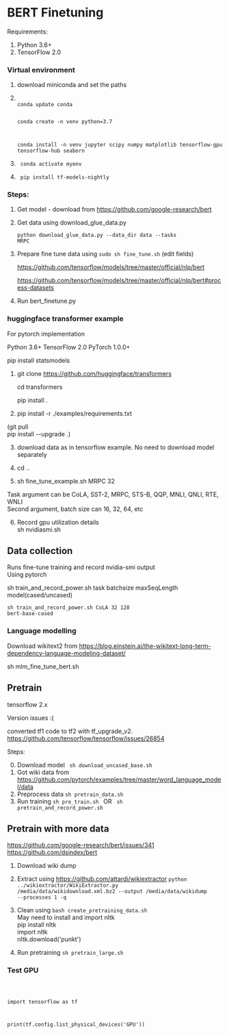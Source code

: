 # BERT Finetuning

Requirements:

1. Python 3.6+
2. TensorFlow 2.0

### Virtual environment

1. download miniconda and set the paths
2. <code>
   conda update conda

   conda create -n venv python=3.7

   conda install -n venv jupyter scipy numpy matplotlib tensorflow-gpu tensorflow-hub seaborn
   </code>

3. <code> conda activate myenv</code>

4. <code> pip install tf-models-nightly </code>

### Steps:

1. Get model - download from https://github.com/google-research/bert

2. Get data using download_glue_data.py

   <code>python download_glue_data.py --data_dir data --tasks MRPC</code>

3. Prepare fine tune data using <code>sudo sh fine_tune.sh</code>
   (edit fields)

   https://github.com/tensorflow/models/tree/master/official/nlp/bert

   https://github.com/tensorflow/models/tree/master/official/nlp/bert#process-datasets

4. Run bert_finetune.py

### huggingface transformer example

For pytorch implementation

Python 3.6+ TensorFlow 2.0 PyTorch 1.0.0+

pip install statsmodels

1. git clone https://github.com/huggingface/transformers

   cd transformers

   pip install .

2. pip install -r ./examples/requirements.txt

(git pull \
pip install --upgrade .)

3. download data as in tensorflow example. No need to download model separately

4. cd ..
5. sh fine_tune_example.sh MRPC 32

Task argument can be CoLA, SST-2, MRPC, STS-B, QQP, MNLI, QNLI, RTE, WNLI \
Second argument, batch size can 16, 32, 64, etc

6. Record gpu utilization details \
   sh nvidiasmi.sh

## Data collection

Runs fine-tune training and record nvidia-smi output \
Using pytorch

sh train_and_record_power.sh task batchsize maxSeqLength model(cased/uncased)

<code>sh train_and_record_power.sh CoLA 32 128 bert-base-cased</code>

### Language modelling

Download wikitext2 from https://blog.einstein.ai/the-wikitext-long-term-dependency-language-modeling-dataset/

sh mlm_fine_tune_bert.sh

## Pretrain

tensorflow 2.x

Version issues :(

converted tf1 code to tf2 with tf_upgrade_v2. \
https://github.com/tensorflow/tensorflow/issues/26854

Steps:

0. Download model <code> sh download_uncased_base.sh </code>
1. Got wiki data from https://github.com/pytorch/examples/tree/master/word_language_model/data
1. Preprocess data <code>sh pretrain_data.sh</code>
1. Run training <code>sh pre_train.sh </code>
   OR
   <code> sh pretrain_and_record_power.sh </code>

## Pretrain with more data

https://github.com/google-research/bert/issues/341
https://github.com/dsindex/bert

1. Download wiki dump
2. Extract using https://github.com/attardi/wikiextractor
   <code>python ../wikiextractor/WikiExtractor.py /media/data/wikidownload.xml.bz2 --output /media/data/wikidump --processes 1 -q</code>

3. Clean using <code>bash create_pretraining_data.sh</code> \
   May need to install and import nltk \
   pip install nltk \
   import nltk \
   nltk.download('punkt')
4. Run pretraining <code>sh pretrain_large.sh</code>

### Test GPU

<code>

import tensorflow as tf

print(tf.config.list_physical_devices('GPU'))
</code>
